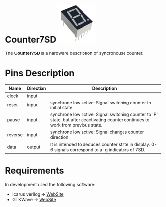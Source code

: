 
# Counter7SD ![](./etc/SSD.png)


The __Counter7SD__ is a hardware description of syncronouse counter.

# Pins Description
| Name | Direction |Description|
|---|---|---|
| clock | input | |
|reset   | input  | synchrone low active: Signal switching counter to initial state |
|pause | input | synchrone low active: Signal switching counter to 'P' state, but after deactivating counter continues to work from previous state. |
|reverse| input|synchrone low active: Signal changes counter direction |
|data| output | It is intended to deduces counter state in display. 0-6 signals correspond to a-g indicators of 7SD.|

# Requirements
In development used the following software:
* icarus verilog -> [WebSite](http://iverilog.icarus.com/)
* GTKWave -> [WebSite](http://gtkwave.sourceforge.net/)
